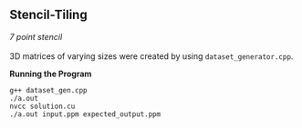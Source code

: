 ## Stencil-Tiling
*7 point stencil*
<br><br>
3D matrices of varying sizes were created by using `dataset_generator.cpp`.

**Running the Program**
```
g++ dataset_gen.cpp
./a.out
nvcc solution.cu
./a.out input.ppm expected_output.ppm
```


